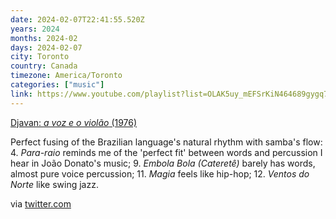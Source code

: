 ```yaml
---
date: 2024-02-07T22:41:55.520Z
years: 2024
months: 2024-02
days: 2024-02-07
city: Toronto
country: Canada
timezone: America/Toronto
categories: ["music"]
link: https://www.youtube.com/playlist?list=OLAK5uy_mEFSrKiN464689gygq7hL9Y6LM86aO59E
---
```

[Djavan: *a voz e o violão* (1976)](https://www.youtube.com/playlist?list=OLAK5uy_mEFSrKiN464689gygq7hL9Y6LM86aO59E)

Perfect fusing of the Brazilian language's natural rhythm with samba's flow: 4. *Para-raio* reminds me of the 'perfect fit' between words and percussion I hear in João Donato's music; 9. *Embola Bola (Cateretê)* barely has words, almost pure voice percussion; 11. *Magia* feels like hip-hop; 12. *Ventos do Norte* like swing jazz.

via [twitter.com](https://twitter.com/tobyshooters/status/1731377031315652614)
